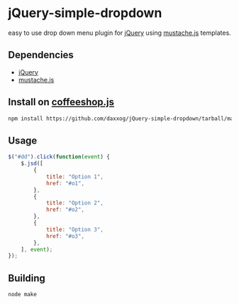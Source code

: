 jQuery-simple-dropdown
======================

easy to use drop down menu plugin for [jQuery](http://jquery.com/) using [mustache.js](https://github.com/janl/mustache.js/) templates.

Dependencies
------------
* [jQuery](http://jquery.com/)
* [mustache.js](https://github.com/janl/mustache.js/)

Install on [coffeeshop.js](https://github.com/daxxog/coffeeshop.js)
--------------------------------------------------------------------
```bash
npm install https://github.com/daxxog/jQuery-simple-dropdown/tarball/master
```

Usage
-----
```javascript
$("#dd").click(function(event) {
    $.jsd([
        {
            title: "Option 1",
            href: "#o1",
        },
        {
            title: "Option 2",
            href: "#o2",
        },
        {
            title: "Option 3",
            href: "#o3",
        },
    ], event);
});
```

Building
--------
```bash
node make
```